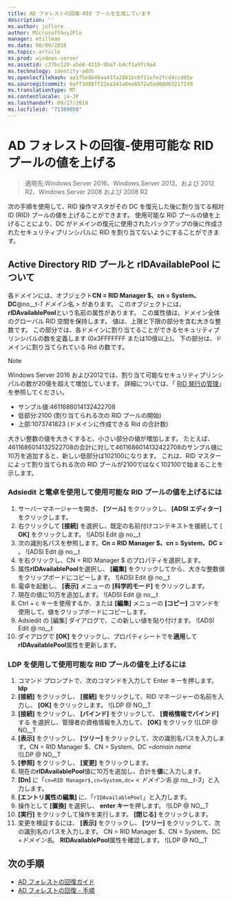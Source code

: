 ```yaml
---
title: AD フォレストの回復-RID プールを生成しています
description: ''
ms.author: joflore
author: MicrosoftGuyJFlo
manager: mtillman
ms.date: 08/09/2018
ms.topic: article
ms.prod: windows-server
ms.assetid: c37bc129-a5e0-4219-9ba7-b4cf3a9fc9a4
ms.technology: identity-adds
ms.openlocfilehash: aa1f5e8b40aa43fa2601bc6f11efe2fcd4ccd05e
ms.sourcegitcommit: 6aff3d88ff22ea141a6ea6572a5ad8dd6321f199
ms.translationtype: MT
ms.contentlocale: ja-JP
ms.lasthandoff: 09/27/2019
ms.locfileid: "71369058"
---
```

# <a name="ad-forest-recovery---raising-the-value-of-available-rid-pools"></a>AD フォレストの回復-使用可能な RID プールの値を上げる 

>適用先:Windows Server 2016、Windows Server 2012、および 2012 R2、Windows Server 2008 および 2008 R2

次の手順を使用して、RID 操作マスタがその DC を復元した後に割り当てる相対 ID (RID) プールの値を上げることができます。 使用可能な RID プールの値を上げることにより、DC がドメインの復元に使用されたバックアップの後に作成されたセキュリティプリンシパルに RID を割り当てないようにすることができます。 

## <a name="about-active-directory-rid-pools-and-ridavailablepool"></a>Active Directory RID プールと rIDAvailablePool について

各ドメインには、オブジェクト**CN = RID Manager $、cn = System、DC**@no__t-*1 ドメイン*名 > があります。 このオブジェクトには、 **rIDAvailablePool**という名前の属性があります。 この属性値は、ドメイン全体のグローバル RID 空間を保持します。 値は、上限と下限の部分を含む大きな整数です。 この部分では、各ドメインに割り当てることができるセキュリティプリンシパルの数を定義します (0x3FFFFFFF または10億以上)。 下の部分は、ドメインに割り当てられている Rid の数です。 
  
> [!NOTE]
> Windows Server 2016 および2012では、割り当て可能なセキュリティプリンシパルの数が20億を超えて増加しています。 詳細については、「 [RID 発行の管理](https://technet.microsoft.com/library/jj574229.aspx)」を参照してください。 
  
- サンプル値:4611686014132422708  
- 低部分:2100 (割り当てられる次の RID プールの開始)  
- 上部:1073741823 (ドメインに作成できる Rid の合計数)  
  
大きい整数の値を大きくすると、小さい部分の値が増加します。 たとえば、4611686014132522708の合計に対して4611686014132422708のサンプル値に10万を追加すると、新しい低部分は102100になります。 これは、RID マスターによって割り当てられる次の RID プールが2100ではなく102100で始まることを示します。 
  
### <a name="to-raise-the-value-of-available-rid-pools-using-adsiedit-and-the-calculator"></a>Adsiedit と電卓を使用して使用可能な RID プールの値を上げるには

1. サーバーマネージャーを開き、 **[ツール]** をクリックし、 **[ADSI エディター]** をクリックします。
2. 右クリックして **[接続]** を選択し、既定の名前付けコンテキストを接続して [ **OK]** をクリックします。
   ![ADSI Edit @ no__t 
3. 次の識別名パスを参照します。**Cn = RID Manager $、cn = System、DC = <domain name>** 。
   ![ADSI Edit @ no__t 
3. を右クリックし、CN = RID Manager $ のプロパティを選択します。 
4. 属性**rIDAvailablePool**を選択し、 **[編集]** をクリックしてから、大きな整数値をクリップボードにコピーします。
   ![ADSI Edit @ no__t  
5. 電卓を起動し、 **[表示]** メニューの **[科学的モード]** をクリックします。 
6. 現在の値に10万を追加します。
   ![ADSI Edit @ no__t 
7. Ctrl + c キーを使用するか、または **[編集]** メニューの **[コピー]** コマンドを使用して、値をクリップボードにコピーします。 
8. Adsiedit の [編集] ダイアログで、この新しい値を貼り付けます。 
   ![ADSI Edit @ no__t 
9. ダイアログで **[OK]** をクリックし、プロパティシートでを**適用**して**rIDAvailablePool**属性を更新します。 
  
### <a name="to-raise-the-value-of-available-rid-pools-using-ldp"></a>LDP を使用して使用可能な RID プールの値を上げるには  
  
1. コマンド プロンプトで、次のコマンドを入力して Enter キーを押します。  
   **ldp**  
2. **[接続]** をクリックし、 **[接続]** をクリックして、RID マネージャーの名前を入力し、 **[OK]** をクリックします。 
   ![LDP @ NO__T
3. **[接続]** をクリックし、 **[バインド]** をクリックして、 **[資格情報でバインド]** する を選択し、管理者の資格情報を入力して、 **[OK]** をクリック 
   ![LDP @ NO__T
4. **[表示]** をクリックし、 **[ツリー]** をクリックして、次の識別名パスを入力します。CN = RID Manager $、CN = System、DC =*domain name*  
   ![LDP @ NO__T
5. **[参照]** をクリックし、 **[変更]** をクリックします。 
6. 現在の**rIDAvailablePool**値に10万を追加し、合計を**値**に入力します。 
7. **[Dn]** に「`cn=RID Manager$,cn=System,dc=` *< ドメイン名 @ no__t-3*」と入力します。 
8. **[エントリ属性の編集]** に、「`rIDAvailablePool`」と入力します。 
9. 操作として **[置換]** を選択し、 **enter キー**を押します。
   ![LDP @ NO__T 
10. **[実行]** をクリックして操作を実行します。 **[閉じる]** をクリックします。
11. 変更を検証するには、 **[表示]** をクリックし、 **[ツリー]** をクリックして、次の識別名のパスを入力します。 CN = RID Manager $、CN = System、DC =*ドメイン名*。   **RIDAvailablePool**属性を確認します。 
   ![LDP @ NO__T

## <a name="next-steps"></a>次の手順

- [AD フォレストの回復ガイド](AD-Forest-Recovery-Guide.md)
- [AD フォレストの回復 - 手順](AD-Forest-Recovery-Procedures.md)

